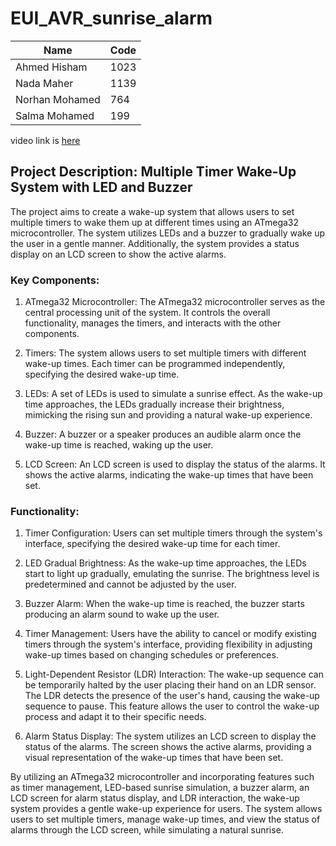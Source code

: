 # EUI_AVR_sunrise_alarm
 | Name  | Code |
| ------------- | ------------- |
| Ahmed Hisham  | 1023  |
| Nada Maher  | 1139  |
| Norhan Mohamed  | 764  |
| Salma Mohamed | 199  |

video link is [here](https://youtu.be/0hs6WWeo7IM?feature=shared)

## Project Description: Multiple Timer Wake-Up System with LED and Buzzer

The project aims to create a wake-up system that allows users to set multiple timers to wake them up at different times using an ATmega32 microcontroller. The system utilizes LEDs and a buzzer to gradually wake up the user in a gentle manner. Additionally, the system provides a status display on an LCD screen to show the active alarms.

### Key Components:
1. ATmega32 Microcontroller: The ATmega32 microcontroller serves as the central processing unit of the system. It controls the overall functionality, manages the timers, and interacts with the other components.

2. Timers: The system allows users to set multiple timers with different wake-up times. Each timer can be programmed independently, specifying the desired wake-up time.

3. LEDs: A set of LEDs is used to simulate a sunrise effect. As the wake-up time approaches, the LEDs gradually increase their brightness, mimicking the rising sun and providing a natural wake-up experience.

4. Buzzer: A buzzer or a speaker produces an audible alarm once the wake-up time is reached, waking up the user.

5. LCD Screen: An LCD screen is used to display the status of the alarms. It shows the active alarms, indicating the wake-up times that have been set.

### Functionality:
1. Timer Configuration: Users can set multiple timers through the system's interface, specifying the desired wake-up time for each timer.

2. LED Gradual Brightness: As the wake-up time approaches, the LEDs start to light up gradually, emulating the sunrise. The brightness level is predetermined and cannot be adjusted by the user.

3. Buzzer Alarm: When the wake-up time is reached, the buzzer starts producing an alarm sound to wake up the user.

4. Timer Management: Users have the ability to cancel or modify existing timers through the system's interface, providing flexibility in adjusting wake-up times based on changing schedules or preferences.

5. Light-Dependent Resistor (LDR) Interaction: The wake-up sequence can be temporarily halted by the user placing their hand on an LDR sensor. The LDR detects the presence of the user's hand, causing the wake-up sequence to pause. This feature allows the user to control the wake-up process and adapt it to their specific needs.

6. Alarm Status Display: The system utilizes an LCD screen to display the status of the alarms. The screen shows the active alarms, providing a visual representation of the wake-up times that have been set.

By utilizing an ATmega32 microcontroller and incorporating features such as timer management, LED-based sunrise simulation, a buzzer alarm, an LCD screen for alarm status display, and LDR interaction, the wake-up system provides a gentle wake-up experience for users. The system allows users to set multiple timers, manage wake-up times, and view the status of alarms through the LCD screen, while simulating a natural sunrise.
